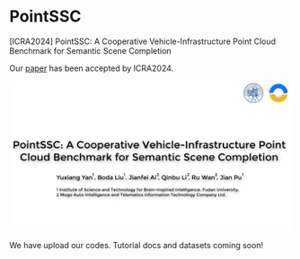 # PointSSC
[ICRA2024] PointSSC: A Cooperative Vehicle-Infrastructure Point Cloud Benchmark for Semantic Scene Completion

Our [paper](https://arxiv.org/abs/2309.12708) has been accepted by ICRA2024.

[![My Video](docs/main.png)](https://www.youtube.com/watch?v=RZrXaJsEmyM)

We have upload our codes. Tutorial docs and datasets coming soon!